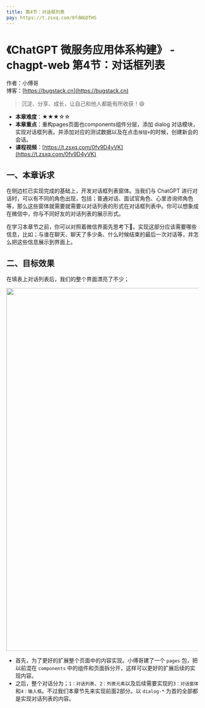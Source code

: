 ```yaml
---
title: 第4节：对话框列表
pay: https://t.zsxq.com/0fdWbDTHS
---
```


# 《ChatGPT 微服务应用体系构建》 - chagpt-web 第4节：对话框列表

作者：小傅哥
<br/>博客：[https://bugstack.cn](https://bugstack.cn)

>沉淀、分享、成长，让自己和他人都能有所收获！😄

- **本章难度**：★★★☆☆
- **本章重点**：重构pages页面也components组件分层，添加 dialog 对话模块，实现对话框列表。并添加对应的测试数据以及在点击`按钮+`的时候，创建新会的会话。
- **课程视频**：[https://t.zsxq.com/0fv9D4yVK](https://t.zsxq.com/0fv9D4yVK)

## 一、本章诉求

在侧边栏已实现完成的基础上，开发对话框列表窗体。当我们与 ChatGPT 进行对话时，可以有不同的角色出现，包括；普通对话、面试官角色、心里咨询师角色等，那么这些窗体就需要就需要以对话列表的形式在对话框列表中。你可以想象成在微信中，你与不同好友的对话列表的展示形式。

在学习本章节之前，你可以对照着微信界面先思考下🤔。实现这部分应该需要哪些信息，比如；与谁在聊天、聊天了多少条、什么时候结束的最后一次对话等，并怎么把这些信息展示到界面上。

## 二、目标效果

在填表上对话列表后，我们的整个界面漂亮了不少；

<div align="center">
    <img src="https://bugstack.cn/images/article/project/chatgpt/chatgpt-web-04-01.png?raw=true" width="950px">
</div>

- 首先，为了更好的扩展整个页面中的内容实现。小傅哥建了一个 `pages` 包，把以前混在 `components` 中的组件和页面拆分开，这样可以更好的扩展后续的实现内容。
- 之后，整个对话分为；`1：对话列表`、`2：列表元素`以及后续需要实现的`3：对话窗体`和`4：输入框`。不过我们本章节先来实现前面2部分。以 `dialog-*` 为首的全部都是实现对话列表的内容。